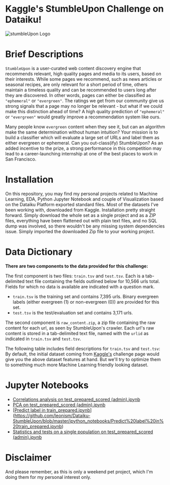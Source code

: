 # Kaggle's  StumbleUpon Challenge on Dataiku!
![stumbleUpon Logo](/images/stumbleupon.jpg)

# Brief Descriptions
`StumbleUpon` is a user-curated web content discovery engine that recommends relevant, high quality pages and media to its users, based on their interests. While some pages we recommend, such as news articles or seasonal recipes, are only relevant for a short period of time, others maintain a timeless quality and can be recommended to users long after they are discovered. In other words, pages can either be classified as `"ephemeral"` or `"evergreen"`. The ratings we get from our community give us strong signals that a page may no longer be relevant - but what if we could make this distinction ahead of time? A high quality prediction of `"ephemeral"` or `"evergreen"` would greatly improve a recommendation system like ours.

Many people know `evergreen` content when they see it, but can an algorithm make the same determination without human intuition? Your mission is to build a classifier which will evaluate a large set of URLs and label them as either evergreen or ephemeral. Can you out-class(ify) StumbleUpon? As an added incentive to the prize, a strong performance in this competition may lead to a career-launching internship at one of the best places to work in San Francisco.

# Installation
On this repository, you may find my personal projects related to Machine Learning, EDA, Python Jupyter Notebook and couple of Visualization based on the Dataiku Platform exported standard files. Most of the datasets I've been working with, downloaded from Kaggle. Installation pretty straight forward. Simply download the whole set as a single project and as a ZIP files, everything have been flattened out with plain text files, and no SQL dump was involved, so there wouldn't be any missing system dependencies issue. Simply imported the downloaded Zip file to your working project.


# Data Dictionary

**There are two components to the data provided for this challenge:**

The first component is two files:  `train.tsv`  and  `test.tsv`. Each is a tab-delimited text file containing the fields outlined below for 10,566 urls total. Fields for which no data is available are indicated with a question mark.

-   `train.tsv` is the training set and contains 7,395 urls. Binary evergreen labels (either evergreen (1) or non-evergreen (0)) are provided for this set.
-   `test.tsv` is the test/evaluation set and contains 3,171 urls.

The second component is  `raw_content.zip`, a zip file containing the raw content for each url, as seen by StumbleUpon's crawler. Each url's raw content is stored in a tab-delimited text file, named with the `urlid` as indicated in `train.tsv` and `test.tsv`.

The following table includes field descriptions for `train.tsv` and `test.tsv`: By default, the initial dataset coming from [Kaggle's]([https://www.kaggle.com/c/stumbleupon/data](https://www.kaggle.com/c/stumbleupon/data)) challenge page would give you the above dataset features at hand. But we'll try to optimize them to something much more Machine Learning friendly looking dataset. 

# Jupyter Notebooks

- [Correlations analysis on test_prepared_scored (admin).ipynb](https://github.com/leonism/Dataiku-StumbleUpon/blob/master/ipython_notebooks/Correlations%20analysis%20on%20test_prepared_scored%20(admin).ipynb) 
- [PCA on test_prepared_scored (admin).ipynb](https://github.com/leonism/Dataiku-StumbleUpon/blob/master/ipython_notebooks/PCA%20on%20test_prepared_scored%20(admin).ipynb) 
- [[Predict label in train_prepared.ipynb](https://github.com/leonism/Dataiku-StumbleUpon/blob/master/ipython_notebooks/Predict%20label%20in%20train_prepared.ipynb "Predict label in train_prepared.ipynb")](https://github.com/leonism/Dataiku-StumbleUpon/blob/master/ipython_notebooks/Predict%20label%20in%20train_prepared.ipynb) 
- [Statistics and tests on a single population on test_prepared_scored (admin).ipynb](https://github.com/leonism/Dataiku-StumbleUpon/blob/master/ipython_notebooks/Statistics%20and%20tests%20on%20a%20single%20population%20on%20test_prepared_scored%20(admin).ipynb)

# Disclaimer
And please remember, as this is only a weekend pet project, which I'm doing them for my personal interest only.